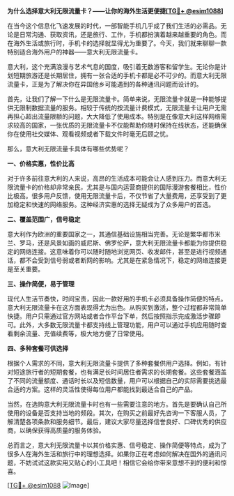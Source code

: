 **为什么选择意大利无限流量卡？——让你的海外生活更便捷[[TG💪+ @esim1088](https://t.me/s/esim1088)]**

在当今这个信息化飞速发展的时代，一部智能手机几乎成了我们生活的必需品。无论是日常沟通、获取资讯，还是旅行、工作，手机都扮演着越来越重要的角色。而在海外生活或旅行时，手机卡的选择就显得尤为重要了。今天，我们就来聊聊一款特别适合海外用户的神器——意大利无限流量卡。

意大利，这个充满浪漫与艺术气息的国度，吸引着无数游客和留学生。无论你是计划短期旅游还是长期居住，拥有一张合适的手机卡都是必不可少的。而意大利无限流量卡，正是为了解决你在异国他乡可能遇到的各种通讯问题而设计的。

首先，让我们了解一下什么是无限流量卡。简单来说，无限流量卡就是一种能够提供无限制数据流量的服务。相较于传统的按流量计费模式，无限流量卡让用户无需再担心超出流量限额的问题，大大降低了使用成本。特别是在像意大利这样网络需求较高的国家，一张优质的无限流量卡不仅能帮助你随时保持在线状态，还能确保你在使用社交媒体、观看视频或者下载文件时毫无后顾之忧。

那么，意大利无限流量卡具体有哪些优势呢？

**一、价格实惠，性价比高**

对于许多前往意大利的人来说，高昂的生活成本可能会让人感到压力。而意大利无限流量卡的价格却非常亲民，尤其是与国内运营商提供的国际漫游套餐相比，性价比极高。很多用户反馈，使用无限流量卡后，不仅节省了大量费用，还享受到了更加稳定和快速的网络服务。这种经济实惠的选择无疑成为了众多用户的首选。

**二、覆盖范围广，信号稳定**

意大利作为欧洲的重要国家之一，其通信基础设施相当完善。无论是繁华都市米兰、罗马，还是风景如画的威尼斯、佛罗伦萨，意大利无限流量卡都能为你提供稳定的网络连接。这意味着你可以随时随地浏览网页、收发邮件，甚至是进行视频通话，都不会受到信号弱或者断网的影响。尤其是在紧急情况下，稳定的网络连接更是至关重要。

**三、操作简便，易于管理**

现代人生活节奏快，时间宝贵，因此一款好用的手机卡必须具备操作简便的特点。意大利无限流量卡在这方面表现得尤为出色。从购买到激活，整个过程都非常简单快捷。用户只需通过官方网站或者合作平台下单，然后按照指示完成激活步骤即可。此外，大多数无限流量卡都支持线上管理功能，用户可以通过手机应用随时查看剩余流量、充值续费等，极大地方便了日常使用。

**四、多种套餐可供选择**

根据个人需求的不同，意大利无限流量卡提供了多种套餐供用户选择。例如，有针对短途旅行者的短期套餐，也有满足长时间居住者需求的长期套餐。这些套餐涵盖了不同的流量额度、通话时长以及短信数量，用户可以根据自己的实际需要挑选最合适的方案。这样的灵活性使得每位用户都能找到最适合自己的产品。

当然，在选购意大利无限流量卡时也有一些需要注意的地方。首先是要确认自己所使用的设备是否支持当地的频段。其次，在购买之前最好先咨询一下客服人员，了解清楚各项条款和服务细节。最后，建议大家尽量选择信誉良好、口碑优秀的供应商，以确保获得高质量的服务体验。

总而言之，意大利无限流量卡以其价格实惠、信号稳定、操作简便等特点，成为了很多人在海外生活和旅行中的理想选择。如果你正在考虑如何解决在国外的通讯问题，不妨试试这款实用又贴心的小工具吧！相信它会给你带来意想不到的便利和惊喜。

[[TG💪+ @esim1088](https://t.me/s/esim1088) ![Image](https://i.postimg.cc/4NQfJmqS/Snipaste-2025-05-13-00-14-12.png)]